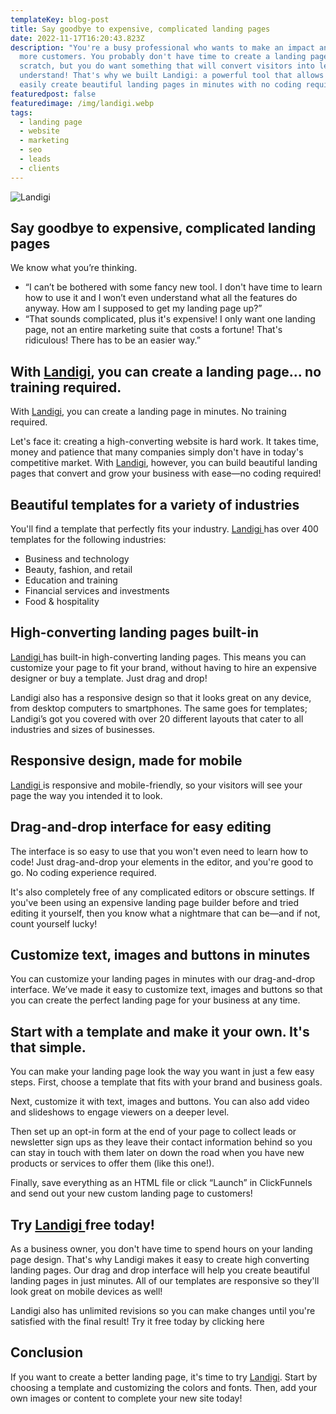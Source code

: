 ```yaml
---
templateKey: blog-post
title: Say goodbye to expensive, complicated landing pages
date: 2022-11-17T16:20:43.823Z
description: "You're a busy professional who wants to make an impact and get
  more customers. You probably don't have time to create a landing page from
  scratch, but you do want something that will convert visitors into leads. We
  understand! That's why we built Landigi: a powerful tool that allows you to
  easily create beautiful landing pages in minutes with no coding required."
featuredpost: false
featuredimage: /img/landigi.webp
tags:
  - landing page
  - website
  - marketing
  - seo
  - leads
  - clients
---
```

![Landigi](/img/landigi.webp "Landigi")

## Say goodbye to expensive, complicated landing pages

We know what you’re thinking.

* “I can’t be bothered with some fancy new tool. I don't have time to learn how to use it and I won’t even understand what all the features do anyway. How am I supposed to get my landing page up?”
* “That sounds complicated, plus it's expensive! I only want one landing page, not an entire marketing suite that costs a fortune! That's ridiculous! There has to be an easier way.”

## With [Landigi](https://landingi.grsm.io/jo89tzeo26wp), you can create a landing page... no training required.

With [Landigi](https://landingi.grsm.io/jo89tzeo26wp), you can create a landing page in minutes. No training required.

Let's face it: creating a high-converting website is hard work. It takes time, money and patience that many companies simply don't have in today's competitive market. With [Landigi](https://landingi.grsm.io/jo89tzeo26wp), however, you can build beautiful landing pages that convert and grow your business with ease—no coding required!

## Beautiful templates for a variety of industries

You'll find a template that perfectly fits your industry. [Landigi ](https://landingi.grsm.io/jo89tzeo26wp)has over 400 templates for the following industries:

* Business and technology
* Beauty, fashion, and retail
* Education and training
* Financial services and investments
* Food & hospitality

## High-converting landing pages built-in

[Landigi ](https://landingi.grsm.io/jo89tzeo26wp)has built-in high-converting landing pages. This means you can customize your page to fit your brand, without having to hire an expensive designer or buy a template. Just drag and drop!

Landigi also has a responsive design so that it looks great on any device, from desktop computers to smartphones. The same goes for templates; Landigi’s got you covered with over 20 different layouts that cater to all industries and sizes of businesses.

## Responsive design, made for mobile

[Landigi ](https://landingi.grsm.io/jo89tzeo26wp)is responsive and mobile-friendly, so your visitors will see your page the way you intended it to look.

## Drag-and-drop interface for easy editing

The interface is so easy to use that you won't even need to learn how to code! Just drag-and-drop your elements in the editor, and you're good to go. No coding experience required.

It's also completely free of any complicated editors or obscure settings. If you've been using an expensive landing page builder before and tried editing it yourself, then you know what a nightmare that can be—and if not, count yourself lucky!

## Customize text, images and buttons in minutes

You can customize your landing pages in minutes with our drag-and-drop interface. We’ve made it easy to customize text, images and buttons so that you can create the perfect landing page for your business at any time.

## Start with a template and make it your own. It's that simple.

You can make your landing page look the way you want in just a few easy steps. First, choose a template that fits with your brand and business goals.

Next, customize it with text, images and buttons. You can also add video and slideshows to engage viewers on a deeper level.

Then set up an opt-in form at the end of your page to collect leads or newsletter sign ups as they leave their contact information behind so you can stay in touch with them later on down the road when you have new products or services to offer them (like this one!).

Finally, save everything as an HTML file or click “Launch” in ClickFunnels and send out your new custom landing page to customers!

## Try [Landigi ](https://landingi.grsm.io/jo89tzeo26wp)free today!

As a business owner, you don't have time to spend hours on your landing page design. That's why Landigi makes it easy to create high converting landing pages. Our drag and drop interface will help you create beautiful landing pages in just minutes. All of our templates are responsive so they'll look great on mobile devices as well!

Landigi also has unlimited revisions so you can make changes until you're satisfied with the final result! Try it free today by clicking here

## Conclusion

If you want to create a better landing page, it's time to try [Landigi](https://landingi.grsm.io/jo89tzeo26wp). Start by choosing a template and customizing the colors and fonts. Then, add your own images or content to complete your new site today!